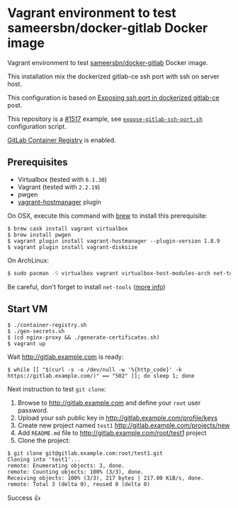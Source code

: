 # Vagrant environment to test sameersbn/docker-gitlab Docker image

Vagrant environment to test [sameersbn/docker-gitlab](https://github.com/sameersbn/docker-gitlab) Docker image.

This installation mix the dockerized gitlab-ce ssh port with ssh on server host.

This configuration is based on [Exposing ssh port in dockerized gitlab-ce](https://blog.xiaket.org/2017/exposing.ssh.port.in.dockerized.gitlab-ce.html) post.

This repository is a [#1517](https://github.com/sameersbn/docker-gitlab/issues/1517) example, see [`expose-gitlab-ssh-port.sh`](expose-gitlab-ssh-port.sh) configuration script.

[GitLab Container Registry](https://github.com/sameersbn/docker-gitlab/blob/master/docs/container_registry.md) is enabled.

## Prerequisites

* Virtualbox (tested with `6.1.30`)
* Vagrant (tested with `2.2.19`)
* pwgen
* [vagrant-hostmanager](https://github.com/devopsgroup-io/vagrant-hostmanager) plugin

On OSX, execute this command with [brew](https://brew.sh/index_fr.html) to install this prerequisite:

```
$ brew cask install vagrant virtualbox
$ brew install pwgen
$ vagrant plugin install vagrant-hostmanager --plugin-version 1.8.9
$ vagrant plugin install vagrant-disksize
```

On ArchLinux:

```sh
$ sudo pacman -S virtualbox vagrant virtualbox-host-modules-arch net-tools pgwen
```

Be careful, don't forget to install `net-tools` ([more info](https://wiki.archlinux.org/title/Vagrant#Virtual_machine_is_not_network_accessible_from_the_Arch_host_OS))

## Start VM

```
$ ./container-registry.sh
$ ./gen-secrets.sh
$ (cd nginx-proxy && ./generate-certificates.sh)
$ vagrant up
```

Wait http://gitlab.example.com is ready:

```
$ while [[ "$(curl -s -o /dev/null -w '%{http_code}' -k https://gitlab.example.com/)" == "502" ]]; do sleep 1; done
```

Next instruction to test `git clone`:

1. Browse to http://gitlab.example.com and define your `root` user password.
2. Upload your ssh public key in http://gitlab.example.com/profile/keys
3. Create new project named `test1` http://gitlab.example.com/projects/new
4. Add `README.md` file to http://gitlab.example.com/root/test1 project
5. Clone the project:

```
$ git clone git@gitlab.example.com:root/test1.git
Cloning into 'test1'...
remote: Enumerating objects: 3, done.
remote: Counting objects: 100% (3/3), done.
Receiving objects: 100% (3/3), 217 bytes | 217.00 KiB/s, done.
remote: Total 3 (delta 0), reused 0 (delta 0)
```

Success 👍

